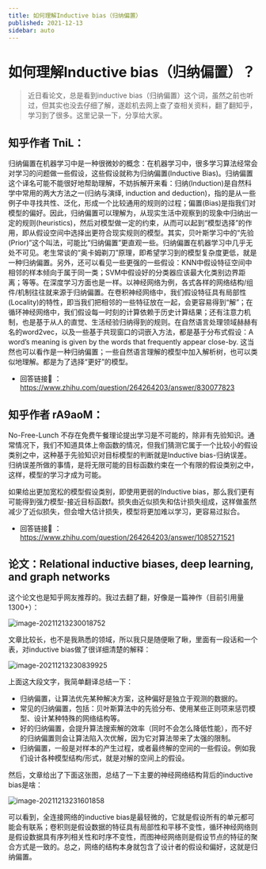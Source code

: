 ```yaml
---
title: 如何理解Inductive bias（归纳偏置）
published: 2021-12-13
sidebar: auto
---
```


# 如何理解Inductive bias（归纳偏置）？

> 近日看论文，总是看到inductive bias（归纳偏置）这个词，虽然之前也听过，但其实也没去仔细了解，遂趁机去网上查了查相关资料，翻了翻知乎，学习到了很多。这里记录一下，分享给大家。



## 知乎作者 TniL：

归纳偏置在机器学习中是一种很微妙的概念：在机器学习中，很多学习算法经常会对学习的问题做一些假设，这些假设就称为归纳偏置(Inductive Bias)。归纳偏置这个译名可能不能很好地帮助理解，不妨拆解开来看：归纳(Induction)是自然科学中常用的两大方法之一(归纳与演绎, induction and deduction)，指的是从一些例子中寻找共性、泛化，形成一个比较通用的规则的过程；偏置(Bias)是指我们对模型的偏好。因此，归纳偏置可以理解为，从现实生活中观察到的现象中归纳出一定的规则(heuristics)，然后对模型做一定的约束，从而可以起到“模型选择”的作用，即从假设空间中选择出更符合现实规则的模型。其实，贝叶斯学习中的“先验(Prior)”这个叫法，可能比“归纳偏置”更直观一些。归纳偏置在机器学习中几乎无处不可见。老生常谈的“奥卡姆剃刀”原理，即希望学习到的模型复杂度更低，就是一种归纳偏置。另外，还可以看见一些更强的一些假设：KNN中假设特征空间中相邻的样本倾向于属于同一类；SVM中假设好的分类器应该最大化类别边界距离；等等。在深度学习方面也是一样。以神经网络为例，各式各样的网络结构/组件/机制往往就来源于归纳偏置。在卷积神经网络中，我们假设特征具有局部性(Locality)的特性，即当我们把相邻的一些特征放在一起，会更容易得到“解”；在循环神经网络中，我们假设每一时刻的计算依赖于历史计算结果；还有注意力机制，也是基于从人的直觉、生活经验归纳得到的规则。在自然语言处理领域赫赫有名的word2vec，以及一些基于共现窗口的词嵌入方法，都是基于分布式假设：A word’s meaning is given by the words that frequently appear close-by. 这当然也可以看作是一种归纳偏置；一些自然语言理解的模型中加入解析树，也可以类似地理解。都是为了选择“更好”的模型。

- 回答链接🔗 ：https://www.zhihu.com/question/264264203/answer/830077823

## 知乎作者 rA9aoM：

No-Free-Lunch 不存在免费午餐理论提出学习是不可能的，除非有先验知识。通常情况下，我们不知道具体上帝函数的情况，但我们猜测它属于一个比较小的假设类别之中，这种基于先验知识对目标模型的判断就是Inductive bias-归纳误差。归纳误差所做的事情，是将无限可能的目标函数约束在一个有限的假设类别之中，这样，模型的学习才成为可能。

如果给出更加宽松的模型假设类别，即使用更弱的Inductive bias，那么我们更有可能得到强力模型-接近目标函数f。损失由近似损失和估计损失组成，这样做虽然减少了近似损失，但会增大估计损失，模型将更加难以学习，更容易过拟合。

- 回答链接🔗 ：https://www.zhihu.com/question/264264203/answer/1085271521


## 论文：Relational inductive biases, deep learning, and graph networks
这个论文也是知乎网友推荐的。我过去翻了翻，好像是一篇神作（目前引用量1300+）：

![image-20211213230018752](https://gitee.com/beyond_guo/typora_pics/raw/master/typora/20211213230025.png)

文章比较长，也不是我熟悉的领域，所以我只是随便瞅了瞅，里面有一段话和一个表，对inductive bias做了很详细清楚的解释：

![image-20211213230839925](https://gitee.com/beyond_guo/typora_pics/raw/master/typora/20211213230839.png)

上面这大段文字，我简单翻译总结一下：

- 归纳偏置，让算法优先某种解决方案，这种偏好是独立于观测的数据的。
- 常见的归纳偏置，包括：贝叶斯算法中的先验分布、使用某些正则项来惩罚模型、设计某种特殊的网络结构等。
- 好的归纳偏置，会提升算法搜索解的效率（同时不会怎么降低性能），而不好的归纳偏置则会让算法陷入次优解，因为它对算法带来了太强的限制。
- 归纳偏置，一般是对样本的产生过程，或者最终解的空间的一些假设。例如我们设计各种模型结构/形式，就是对解的空间上的假设。

然后，文章给出了下面这张图，总结了一下主要的神经网络结构背后的inductive bias是啥：

![image-20211213231601858](https://gitee.com/beyond_guo/typora_pics/raw/master/typora/20211213231601.png)

可以看到，全连接网络的inductive bias是最轻微的，它就是假设所有的单元都可能会有联系；卷积则是假设数据的特征具有局部性和平移不变性，循环神经网络则是假设数据具有序列相关性和时序不变性，而图神经网络则是假设节点的特征的聚合方式是一致的。总之，网络的结构本身就包含了设计者的假设和偏好，这就是归纳偏置。





